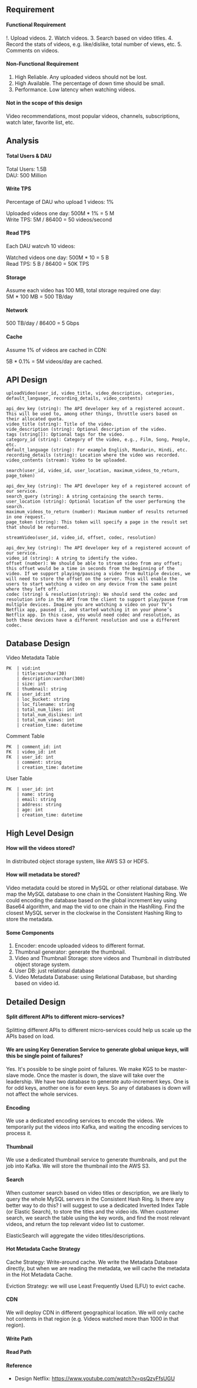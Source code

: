 

## Requirement

#### Functional Requirement
!. Upload videos.
2. Watch videos.
3. Search based on video titles.
4. Record the stats of videos, e.g. like/dislike, total number of views, etc.
5. Comments on videos.

#### Non-Functional Requirement
1. High Reliable. Any uploaded videos should not be lost.
2. High Available. The percentage of down time should be small.
3. Performance. Low latency when watching videos.

#### Not in the scope of this design
Video recommendations, most popular videos, channels, subscriptions, watch later, favorite list, etc.

## Analysis

#### Total Users & DAU

Total Users: 1.5B  
DAU: 500 Million  

#### Write TPS

Percentage of DAU who upload 1 videos: 1%

Uploaded videos one day: 500M * 1% = 5 M  
Write TPS: 5M / 86400 = 50 videos/second

#### Read TPS

Each DAU watcvh 10 videos:

Watched videos one day: 500M * 10 = 5 B  
Read TPS: 5 B / 86400 = 50K TPS

#### Storage

Assume each video has 100 MB, total storage required one day:  
5M * 100 MB = 500 TB/day

#### Network
500 TB/day / 86400 = 5 Gbps

#### Cache
Assume 1% of videos are cached in CDN:

5B * 0.1% = 5M videos/day are cached.

## API Design

```
uploadVideo(user_id, video_title, video_description, categories, default_language, recording_details, video_contents)

api_dev_key (string): The API developer key of a registered account. This will be used to, among other things, throttle users based on their allocated quota.
video_title (string): Title of the video.
vide_description (string): Optional description of the video.
tags (string[]): Optional tags for the video.
category_id (string): Category of the video, e.g., Film, Song, People, etc.
default_language (string): For example English, Mandarin, Hindi, etc.
recording_details (string): Location where the video was recorded.
video_contents (stream): Video to be uploaded.
```

```
search(user_id, video_id, user_location, maximum_videos_to_return, page_token)

api_dev_key (string): The API developer key of a registered account of our service.
search_query (string): A string containing the search terms.
user_location (string): Optional location of the user performing the search.
maximum_videos_to_return (number): Maximum number of results returned in one request.
page_token (string): This token will specify a page in the result set that should be returned.
```

```
streamVideo(user_id, video_id, offset, codec, resolution)

api_dev_key (string): The API developer key of a registered account of our service.
video_id (string): A string to identify the video.
offset (number): We should be able to stream video from any offset; this offset would be a time in seconds from the beginning of the video. If we support playing/pausing a video from multiple devices, we will need to store the offset on the server. This will enable the users to start watching a video on any device from the same point where they left off.
codec (string) & resolution(string): We should send the codec and resolution info in the API from the client to support play/pause from multiple devices. Imagine you are watching a video on your TV’s Netflix app, paused it, and started watching it on your phone’s Netflix app. In this case, you would need codec and resolution, as both these devices have a different resolution and use a different codec.
```

## Database Design

Video Metadata Table
```
PK  | vid:int
    | title:varchar(30)
    | description:varchar(300)
    | size: int
    | thumbnail: string
FK  | user_id:int
    | loc_bucket: string
    | loc_filename: string
    | total_num_likes: int
    | total_num_dislikes: int
    | total_num_views: int
    | creation_time: datetime
```

Comment Table
```
PK  | comment_id: int
FK  | video_id: int
FK  | user_id: int
    | comment: string
    | creation_time: datetime
```

User Table
```
PK  | user_id: int
    | name: string
    | email: string
    | address: string
    | age: int
    | creation_time: datetime
```

## High Level Design

#### How will the videos stored? 
In distributed object storage system, like AWS S3 or HDFS.

#### How will metadata be stored?
Video metadata could be stored in MySQL or other relational database. We map the MySQL database to one chain in the Consistent Hashing Ring. We could encoding the database based on the global increment key using Base64 algorithm, and map the vid to one chain in the HashRing. Find the closest MySQL server in the clockwise in the Consistent Hashing Ring to store the metadata.

#### Some Components
1. Encoder: encode uploaded videos to different format.
2. Thumbnail generator: generate the thumbnail.
3. Video and Thumbnail Storage: store videos and Thumbnail in distributed object storage system.
4. User DB: just relational database
5. Video Metadata Database: using Relational Database, but sharding based on video id.


## Detailed Design

#### Split different APIs to different micro-services?
Splitting different APIs to different micro-services could help us scale up the APIs based on load.

#### We are using Key Generation Service to generate global unique keys, will this be single point of failures?
Yes. It's possible to be single point of failures. We make KGS to be master-slave mode. Once the master is down, the slave will take over the leadership. We have two database to generate auto-increment keys. One is for odd keys, another one is for even keys. So any of databases is down will not affect the whole services.

#### Encoding

We use a dedicated encoding services to encode the videos. We temporarily put the videos into Kafka, and waiting the encoding services to process it. 

#### Thumbnail

We use a dedicated thumbnail service to generate thumbnails, and put the job into Kafka. We will store the thumbnail into the AWS S3.


#### Search

When customer search based on video titles or description, we are likely to query the whole MySQL servers in the Consistent Hash Ring. Is there any better way to do this? I will suggest to use a dedicated Inverted Index Table (or Elastic Search), to store the titles and the video ids. When customer search, we search the table using the key words, and find the most relevant videos, and return the top relevant video list to customer.

ElasticSearch will aggregate the video titles/descriptions.

#### Hot Metadata Cache Strategy
Cache Strategy: Write-around cache. We write the Metadata Database directly, but when we are reading the metadata, we will cache the metadata in the Hot Metadata Cache.

Eviction Strategy: we will use Least Frequently Used (LFU) to evict cache.

#### CDN

We will deploy CDN in different geographical location. We will only cache hot contents in that region (e.g. Videos watched more than 1000 in that region).

#### Write Path

#### Read Path

#### Reference
* Design Netflix: https://www.youtube.com/watch?v=psQzyFfsUGU
